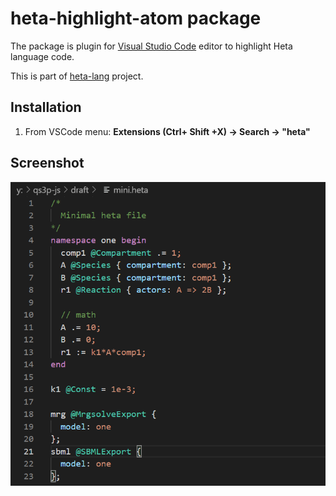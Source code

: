 # heta-highlight-atom package

The package is plugin for [Visual Studio Code](https://code.visualstudio.com/) editor to highlight Heta language code.

This is part of [heta-lang](https://insysbio.github.io/heta-lang/) project.

## Installation
1) From VSCode menu: **Extensions (Ctrl+ Shift +X) -> Search -> "heta"**

## Screenshot
![Screenshot of the package](./screen0.png)
